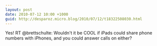 ```yaml
---
layout: post
date: 2010-07-12 10:00 +1000
guid: http://desparoz.micro.blog/2010/07/12/t18322508030.html
---
```

Yes! RT @brettschulte: Wouldn't it be COOL if iPads could share phone numbers with iPhones, and you could answer calls on either?
